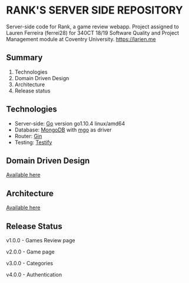 # RANK'S SERVER SIDE REPOSITORY

Server-side code for Rank, a game review webapp. Project assigned to Lauren Ferreira (ferrei28) for 340CT 18/19 Software Quality and Project Management module at Coventry University. https://larien.me

## Summary

1. Technologies
2. Domain Driven Design
3. Architecture
4. Release status

## Technologies

- Server-side: [Go](https://golang.org/) version go1.10.4 linux/amd64
- Database: [MongoDB](https://www.mongodb.com/) with [mgo](https://labix.org/mgo) as driver
- Router: [Gin](https://github.com/gin-gonic/gin)
- Testing: [Testify](https://github.com/stretchr/testify)

## Domain Driven Design

[Available here](https://docs.google.com/presentation/d/1nBIUcWTXXqndFfDXDOfrQGKHIihbLQWOiP0QBTopZkA/edit?usp=sharing)

## Architecture

[Available here](https://docs.google.com/presentation/d/1NH4MO2jpQqeA6e5S5kc4Rm53hldadl02HEhDqEecSks/edit?usp=sharing)

## Release Status

v1.0.0 - Games Review page

v2.0.0 - Game page

v3.0.0 - Categories

v4.0.0 - Authentication